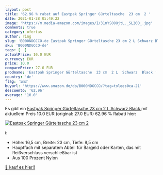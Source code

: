 ```yaml
---
layout: post
title: '62.96 % rabat auf Eastpak Springer Gürteltasche  23 cm  2 '
date: 2021-01-28 05:49:22
image: 'https://m.media-amazon.com/images/I/31nYS0O8jtL._SL200_.jpg'
comments: true
category: ofertas
author: ring
slug: 'B000NDGCCO-de Eastpak Springer Gürteltasche 23 cm 2 L Schwarz Black'
sku: 'B000NDGCCO-de'
tags: [  ]
actualPrice: 10.0 EUR
currency: EUR
price: 10.0
comparePrice: 27.0 EUR
prodname: 'Eastpak Springer Gürteltasche  23 cm  2 L  Schwarz  Black '
country: 'de'
flag: '🇩🇪'
buyurl: 'https://www.amazon.de/dp/B000NDGCCO/?tag=tolees0ca-21'
descuento: '62.96'
average: '10.0'
---
```


Es gibt ein [Eastpak Springer Gürteltasche  23 cm  2 L  Schwarz  Black ](https://www.amazon.de/dp/B000NDGCCO/?tag=tolees0ca-21) mit aktuellem Preis 10.0 EUR (original: 27.0 EUR) 62.96 % Rabatt hier:

[![Eastpak Springer Gürteltasche  23 cm  2 ](https://m.media-amazon.com/images/I/31nYS0O8jtL._SL200_.jpg)](https://www.amazon.de/dp/B000NDGCCO/?tag=tolees0ca-21)

ℹ️:

- Höhe: 16,5 cm, Breite: 23 cm, Tiefe: 8,5 cm
- Hauptfach mit separatem Abteil für Bargeld oder Karten, das mit Reißverschluss verschließbar ist
- Aus 100 Prozent Nylon

[🛒 kauf es hier!!](https://www.amazon.de/dp/B000NDGCCO/?tag=tolees0ca-21)
